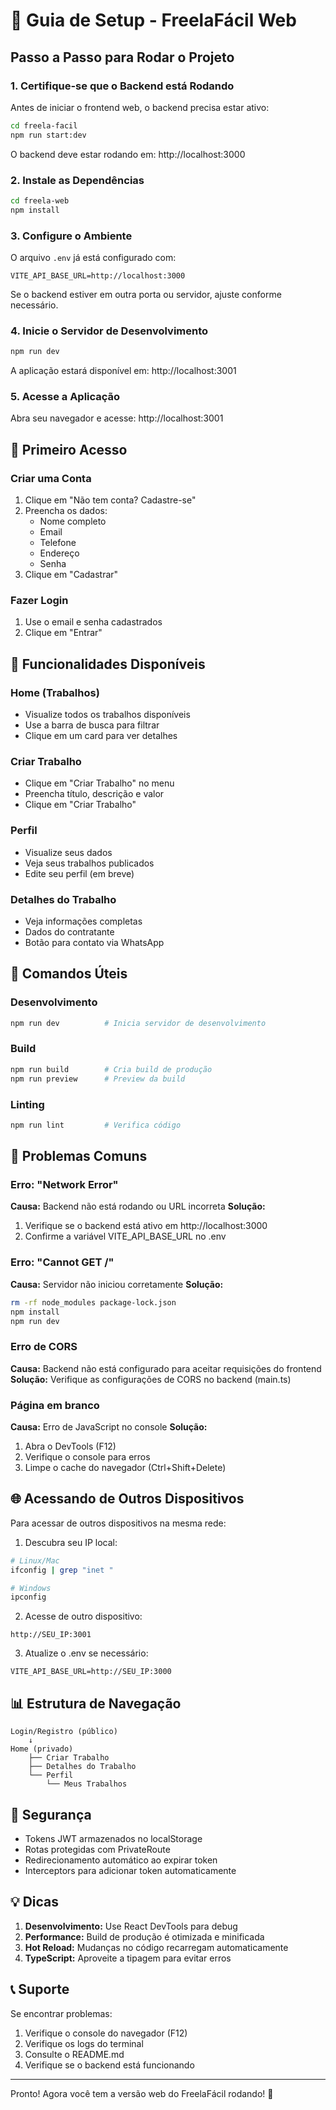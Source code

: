 # 🚀 Guia de Setup - FreelaFácil Web

## Passo a Passo para Rodar o Projeto

### 1. Certifique-se que o Backend está Rodando

Antes de iniciar o frontend web, o backend precisa estar ativo:

```bash
cd freela-facil
npm run start:dev
```

O backend deve estar rodando em: http://localhost:3000

### 2. Instale as Dependências

```bash
cd freela-web
npm install
```

### 3. Configure o Ambiente

O arquivo `.env` já está configurado com:
```env
VITE_API_BASE_URL=http://localhost:3000
```

Se o backend estiver em outra porta ou servidor, ajuste conforme necessário.

### 4. Inicie o Servidor de Desenvolvimento

```bash
npm run dev
```

A aplicação estará disponível em: http://localhost:3001

### 5. Acesse a Aplicação

Abra seu navegador e acesse: http://localhost:3001

## 🎯 Primeiro Acesso

### Criar uma Conta

1. Clique em "Não tem conta? Cadastre-se"
2. Preencha os dados:
   - Nome completo
   - Email
   - Telefone
   - Endereço
   - Senha
3. Clique em "Cadastrar"

### Fazer Login

1. Use o email e senha cadastrados
2. Clique em "Entrar"

## 📱 Funcionalidades Disponíveis

### Home (Trabalhos)
- Visualize todos os trabalhos disponíveis
- Use a barra de busca para filtrar
- Clique em um card para ver detalhes

### Criar Trabalho
- Clique em "Criar Trabalho" no menu
- Preencha título, descrição e valor
- Clique em "Criar Trabalho"

### Perfil
- Visualize seus dados
- Veja seus trabalhos publicados
- Edite seu perfil (em breve)

### Detalhes do Trabalho
- Veja informações completas
- Dados do contratante
- Botão para contato via WhatsApp

## 🔧 Comandos Úteis

### Desenvolvimento
```bash
npm run dev          # Inicia servidor de desenvolvimento
```

### Build
```bash
npm run build        # Cria build de produção
npm run preview      # Preview da build
```

### Linting
```bash
npm run lint         # Verifica código
```

## 🐛 Problemas Comuns

### Erro: "Network Error"
**Causa:** Backend não está rodando ou URL incorreta
**Solução:** 
1. Verifique se o backend está ativo em http://localhost:3000
2. Confirme a variável VITE_API_BASE_URL no .env

### Erro: "Cannot GET /"
**Causa:** Servidor não iniciou corretamente
**Solução:**
```bash
rm -rf node_modules package-lock.json
npm install
npm run dev
```

### Erro de CORS
**Causa:** Backend não está configurado para aceitar requisições do frontend
**Solução:** Verifique as configurações de CORS no backend (main.ts)

### Página em branco
**Causa:** Erro de JavaScript no console
**Solução:**
1. Abra o DevTools (F12)
2. Verifique o console para erros
3. Limpe o cache do navegador (Ctrl+Shift+Delete)

## 🌐 Acessando de Outros Dispositivos

Para acessar de outros dispositivos na mesma rede:

1. Descubra seu IP local:
```bash
# Linux/Mac
ifconfig | grep "inet "

# Windows
ipconfig
```

2. Acesse de outro dispositivo:
```
http://SEU_IP:3001
```

3. Atualize o .env se necessário:
```env
VITE_API_BASE_URL=http://SEU_IP:3000
```

## 📊 Estrutura de Navegação

```
Login/Registro (público)
    ↓
Home (privado)
    ├── Criar Trabalho
    ├── Detalhes do Trabalho
    └── Perfil
        └── Meus Trabalhos
```

## 🔐 Segurança

- Tokens JWT armazenados no localStorage
- Rotas protegidas com PrivateRoute
- Redirecionamento automático ao expirar token
- Interceptors para adicionar token automaticamente

## 💡 Dicas

1. **Desenvolvimento:** Use React DevTools para debug
2. **Performance:** Build de produção é otimizada e minificada
3. **Hot Reload:** Mudanças no código recarregam automaticamente
4. **TypeScript:** Aproveite a tipagem para evitar erros

## 📞 Suporte

Se encontrar problemas:
1. Verifique o console do navegador (F12)
2. Verifique os logs do terminal
3. Consulte o README.md
4. Verifique se o backend está funcionando

---

Pronto! Agora você tem a versão web do FreelaFácil rodando! 🎉

